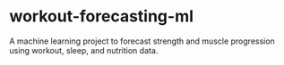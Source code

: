 # workout-forecasting-ml
A machine learning project to forecast strength and muscle progression using workout, sleep, and nutrition data.
